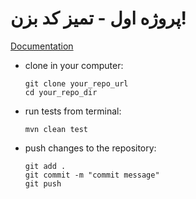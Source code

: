 # پروژه اول - تمیز کد بزن! 
[Documentation](https://docs.google.com/document/d/1q33OFToHlZK9WjOPucZAFysjdGZK30k9BH49aSPAjoE/edit)

<ul>
<li>
clone in your computer: 

```
git clone your_repo_url
cd your_repo_dir
```
</li>

<li>
run tests from terminal:

```
mvn clean test
```
</li>

<li>
push changes to the repository:

```
git add . 
git commit -m "commit message"
git push
```
</li>
</ul>
